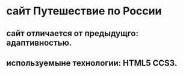 # сайт Путешествие по России
## сайт отличается от предыдущго: адаптивностью.
## используемыне технологии: HTML5 CCS3.